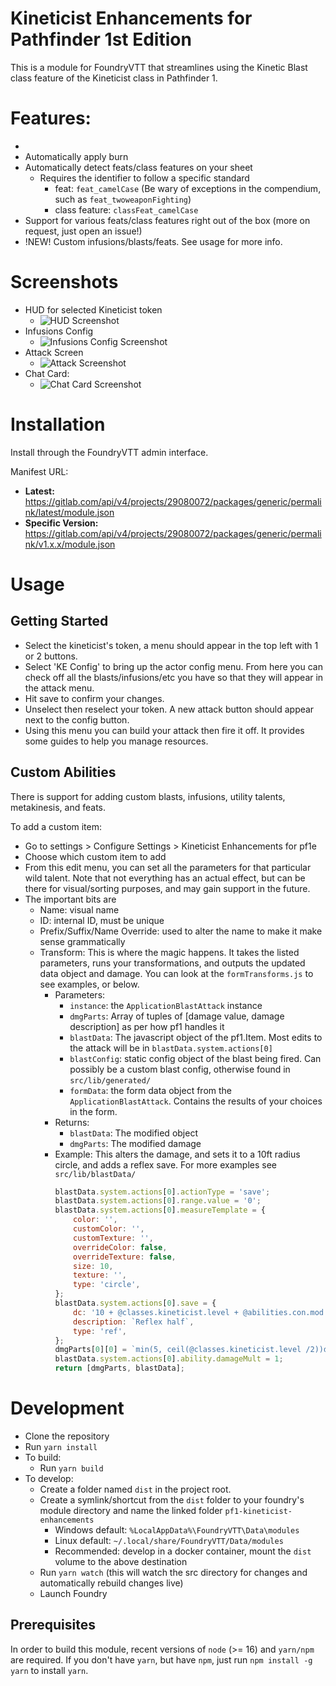 # Kineticist Enhancements for Pathfinder 1st Edition

This is a module for FoundryVTT that streamlines using the Kinetic Blast class feature of the Kineticist class in Pathfinder 1.

# Features:
-
- Automatically apply burn
- Automatically detect feats/class features on your sheet
  - Requires the identifier to follow a specific standard
    - feat: `feat_camelCase` (Be wary of exceptions in the compendium, such as `feat_twoweaponFighting`)
    - class feature: `classFeat_camelCase`
- Support for various feats/class features right out of the box (more on request, just open an issue!)
- !NEW! Custom infusions/blasts/feats.  See usage for more info.


# Screenshots

- HUD for selected Kineticist token
  - ![HUD Screenshot](docs/screenshots/hud.png?raw=true 'HUD screenshot')
- Infusions Config
  - ![Infusions Config Screenshot](docs/screenshots/infusions.png?raw=true 'HUD screenshot')
- Attack Screen
  - ![Attack Screenshot](docs/screenshots/blastattack.png?raw=true 'Attack screenshot')
- Chat Card:
  - ![Chat Card Screenshot](docs/screenshots/blastcard.png?raw=true 'Chat Card screenshot')

# Installation

Install through the FoundryVTT admin interface.

Manifest URL:
- **Latest:** https://gitlab.com/api/v4/projects/29080072/packages/generic/permalink/latest/module.json
- **Specific Version:** https://gitlab.com/api/v4/projects/29080072/packages/generic/permalink/v1.x.x/module.json

# Usage

## Getting Started
- Select the kineticist's token, a menu should appear in the top left with 1 or 2 buttons.
- Select 'KE Config' to bring up the actor config menu.  From here you can check off all the blasts/infusions/etc you have so that they will appear in the attack menu.
- Hit save to confirm your changes.
- Unselect then reselect your token.  A new attack button should appear next to the config button.
- Using this menu you can build your attack then fire it off.  It provides some guides to help you manage resources.

## Custom Abilities

There is support for adding custom blasts, infusions, utility talents, metakinesis, and feats.

To add a custom item:

- Go to settings > Configure Settings > Kineticist Enhancements for pf1e
- Choose which custom item to add
- From this edit menu, you can set all the parameters for that particular wild talent.  Note that not everything has an actual effect, but can be there for visual/sorting purposes, and may gain support in the future.
- The important bits are
  - Name: visual name
  - ID: internal ID, must be unique
  - Prefix/Suffix/Name Override: used to alter the name to make it make sense grammatically
  - Transform: This is where the magic happens.  It takes the listed parameters, runs your transformations, and outputs the updated data object and damage.   You can look at the `formTransforms.js` to see examples, or below.
    - Parameters:
      - `instance`: the `ApplicationBlastAttack` instance
      - `dmgParts`: Array of tuples of [damage value, damage description] as per how pf1 handles it
      - `blastData`: The javascript object of the pf1.Item.  Most edits to the attack will be in `blastData.system.actions[0]`
      - `blastConfig`: static config object of the blast being fired.  Can possibly be a custom blast config, otherwise found in `src/lib/generated/`
      - `formData`: the form data object from the `ApplicationBlastAttack`.  Contains the results of your choices in the form.
    - Returns:
      - `blastData`: The modified object
      - `dmgParts`: The modified damage
    - Example: This alters the damage, and sets it to a 10ft radius circle, and adds a reflex save. For more examples see `src/lib/blastData/`
      ```javascript
      blastData.system.actions[0].actionType = 'save';
      blastData.system.actions[0].range.value = '0';
      blastData.system.actions[0].measureTemplate = {
          color: '',
          customColor: '',
          customTexture: '',
          overrideColor: false,
          overrideTexture: false,
          size: 10,
          texture: '',
          type: 'circle',
      };
      blastData.system.actions[0].save = {
          dc: '10 + @classes.kineticist.level + @abilities.con.mod', // Default save for blasts
          description: `Reflex half`,
          type: 'ref',
      };
      dmgParts[0][0] = `min(5, ceil(@classes.kineticist.level /2))d6`;
      blastData.system.actions[0].ability.damageMult = 1;
      return [dmgParts, blastData];
      ```



# Development

- Clone the repository
- Run `yarn install`
- To build:
  - Run `yarn build`
- To develop:
  - Create a folder named `dist` in the project root.
  - Create a symlink/shortcut from the `dist` folder to your foundry's module directory and name the linked folder `pf1-kineticist-enhancements`
    - Windows default: `%LocalAppData%\FoundryVTT\Data\modules`
    - Linux default: `~/.local/share/FoundryVTT/Data/modules`
    - Recommended: develop in a docker container, mount the `dist` volume to the above destination
  - Run `yarn watch` (this will watch the src directory for changes and automatically rebuild changes live)
  - Launch Foundry

## Prerequisites

In order to build this module, recent versions of `node` (>= 16) and `yarn/npm` are
required. If you don't have `yarn`, but have `npm`, just run `npm install -g yarn` to install `yarn`.

